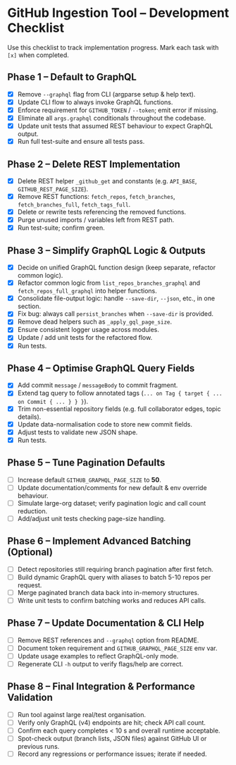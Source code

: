 # GitHub Ingestion Tool – Development Checklist

Use this checklist to track implementation progress. Mark each task with `[x]` when completed.

## Phase 1 – Default to GraphQL
- [x] Remove `--graphql` flag from CLI (argparse setup & help text).
- [x] Update CLI flow to always invoke GraphQL functions.
- [x] Enforce requirement for `GITHUB_TOKEN` / `--token`; emit error if missing.
- [x] Eliminate all `args.graphql` conditionals throughout the codebase.
- [x] Update unit tests that assumed REST behaviour to expect GraphQL output.
- [x] Run full test-suite and ensure all tests pass.

## Phase 2 – Delete REST Implementation
- [x] Delete REST helper `_github_get` and constants (e.g. `API_BASE`, `GITHUB_REST_PAGE_SIZE`).
- [x] Remove REST functions: `fetch_repos`, `fetch_branches`, `fetch_branches_full`, `fetch_tags_full`.
- [x] Delete or rewrite tests referencing the removed functions.
- [x] Purge unused imports / variables left from REST path.
- [x] Run test-suite; confirm green.

## Phase 3 – Simplify GraphQL Logic & Outputs
- [x] Decide on unified GraphQL function design (keep separate, refactor common logic).
- [x] Refactor common logic from `list_repos_branches_graphql` and `fetch_repos_full_graphql` into helper functions.
- [x] Consolidate file-output logic: handle `--save-dir`, `--json`, etc., in one section.
- [x] Fix bug: always call `persist_branches` when `--save-dir` is provided.
- [x] Remove dead helpers such as `_apply_gql_page_size`.
- [x] Ensure consistent logger usage across modules.
- [x] Update / add unit tests for the refactored flow.
- [x] Run tests.

## Phase 4 – Optimise GraphQL Query Fields
- [x] Add commit `message` / `messageBody` to commit fragment.
- [x] Extend tag query to follow annotated tags (`... on Tag { target { ... on Commit { ... } } }`).
- [x] Trim non-essential repository fields (e.g. full collaborator edges, topic details).
- [x] Update data-normalisation code to store new commit fields.
- [x] Adjust tests to validate new JSON shape.
- [x] Run tests.

## Phase 5 – Tune Pagination Defaults
- [ ] Increase default `GITHUB_GRAPHQL_PAGE_SIZE` to **50**.
- [ ] Update documentation/comments for new default & env override behaviour.
- [ ] Simulate large-org dataset; verify pagination logic and call count reduction.
- [ ] Add/adjust unit tests checking page-size handling.

## Phase 6 – Implement Advanced Batching (Optional)
- [ ] Detect repositories still requiring branch pagination after first fetch.
- [ ] Build dynamic GraphQL query with aliases to batch 5-10 repos per request.
- [ ] Merge paginated branch data back into in-memory structures.
- [ ] Write unit tests to confirm batching works and reduces API calls.

## Phase 7 – Update Documentation & CLI Help
- [ ] Remove REST references and `--graphql` option from README.
- [ ] Document token requirement and `GITHUB_GRAPHQL_PAGE_SIZE` env var.
- [ ] Update usage examples to reflect GraphQL-only mode.
- [ ] Regenerate CLI `-h` output to verify flags/help are correct.

## Phase 8 – Final Integration & Performance Validation
- [ ] Run tool against large real/test organisation.
- [ ] Verify only GraphQL (v4) endpoints are hit; check API call count.
- [ ] Confirm each query completes < 10 s and overall runtime acceptable.
- [ ] Spot-check output (branch lists, JSON files) against GitHub UI or previous runs.
- [ ] Record any regressions or performance issues; iterate if needed.
